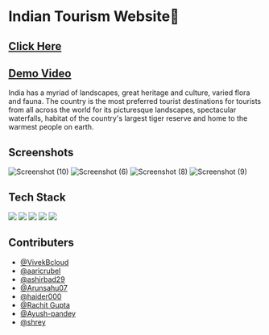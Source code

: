 # Indian Tourism Website🌼

##   [Click Here](https://async-india.netlify.app/)

##   [Demo Video](https://drive.google.com/file/d/1k8h6TnkA_QlWHqcpBPHB3zV_qwBhDdgk/view?usp=sharing)

India has a myriad of landscapes, great heritage and culture, varied flora and fauna. The country is the most preferred tourist destinations for tourists from all across the world for its picturesque landscapes, spectacular waterfalls, habitat of the country's largest tiger reserve and home to the warmest people on earth.


## Screenshots
![Screenshot (10)](https://user-images.githubusercontent.com/56041735/126160240-1b142d5b-ec7d-424c-8776-f1d5e485ea37.png)
![Screenshot (6)](https://user-images.githubusercontent.com/56041735/126160256-042dad3d-8ff6-4a52-a67a-28045210c8a8.png)
![Screenshot (8)](https://user-images.githubusercontent.com/56041735/126160265-5bb98b05-074a-4152-a929-1af118e07f2e.png)
![Screenshot (9)](https://user-images.githubusercontent.com/56041735/126160273-9587dceb-69d4-4425-8932-c523b5942614.png)



## Tech Stack

<img src="https://img.shields.io/badge/HTML5-E34F26?style=for-the-badge&logo=html5&logoColor=white"/>
<img src="https://img.shields.io/badge/CSS3-1572B6?style=for-the-badge&logo=css3&logoColor=white"/>
<img src="https://img.shields.io/badge/JavaScript-323330?style=for-the-badge&logo=javascript&logoColor=F7DF1E"/>
<img src="https://img.shields.io/badge/Sass-CC6699?style=for-the-badge&logo=sass&logoColor=white">
<img src="https://img.shields.io/badge/React-20232A?style=for-the-badge&logo=react&logoColor=61DAFB">

## Contributers

- [@VivekBcloud](https://github.com/VivekBcloud)
- [@aaricrubel](https://github.com/aaricrubel)
- [@ashirbad29](https://github.com/ashirbad29)
- [@Arunsahu07](https://github.com/Arunsahu07)
- [@haider000](https://github.com/haider000)
- [@Rachit Gupta](https://github.com/Rachit-3850)
- [@Ayush-pandey](https://github.com/ayush-pandey007)
- [@shrey](https://github.com/signifershrey)


  
